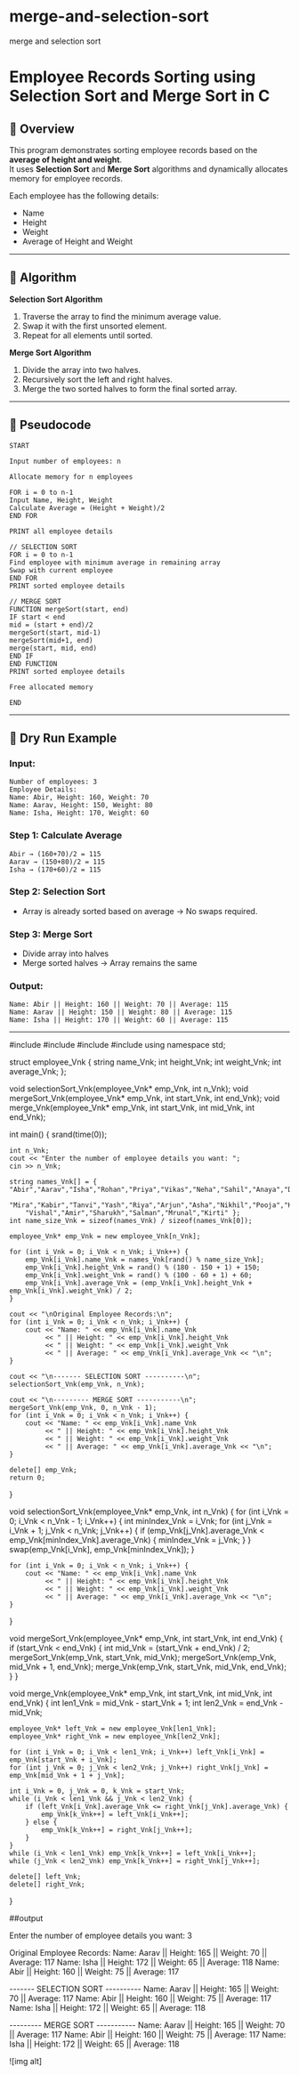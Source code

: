 # merge-and-selection-sort
merge and selection sort
# Employee Records Sorting using Selection Sort and Merge Sort in C

## 📌 Overview

This program demonstrates sorting employee records based on the **average of height and weight**.  
It uses **Selection Sort** and **Merge Sort** algorithms and dynamically allocates memory for employee records.  

Each employee has the following details:  
- Name  
- Height  
- Weight  
- Average of Height and Weight  

---

## 📌 Algorithm

**Selection Sort Algorithm**  
1. Traverse the array to find the minimum average value.  
2. Swap it with the first unsorted element.  
3. Repeat for all elements until sorted.  

**Merge Sort Algorithm**  
1. Divide the array into two halves.  
2. Recursively sort the left and right halves.  
3. Merge the two sorted halves to form the final sorted array.  

---

## 📌 Pseudocode
```
START

Input number of employees: n

Allocate memory for n employees

FOR i = 0 to n-1
Input Name, Height, Weight
Calculate Average = (Height + Weight)/2
END FOR

PRINT all employee details

// SELECTION SORT
FOR i = 0 to n-1
Find employee with minimum average in remaining array
Swap with current employee
END FOR
PRINT sorted employee details

// MERGE SORT
FUNCTION mergeSort(start, end)
IF start < end
mid = (start + end)/2
mergeSort(start, mid-1)
mergeSort(mid+1, end)
merge(start, mid, end)
END IF
END FUNCTION
PRINT sorted employee details

Free allocated memory

END
```


---

## 📌 Dry Run Example

### Input:
```
Number of employees: 3
Employee Details:
Name: Abir, Height: 160, Weight: 70
Name: Aarav, Height: 150, Weight: 80
Name: Isha, Height: 170, Weight: 60
```


### Step 1: Calculate Average
```
Abir → (160+70)/2 = 115
Aarav → (150+80)/2 = 115
Isha → (170+60)/2 = 115
```

### Step 2: Selection Sort
- Array is already sorted based on average → No swaps required.  

### Step 3: Merge Sort
- Divide array into halves  
- Merge sorted halves → Array remains the same  

### Output:
```
Name: Abir || Height: 160 || Weight: 70 || Average: 115
Name: Aarav || Height: 150 || Weight: 80 || Average: 115
Name: Isha || Height: 170 || Weight: 60 || Average: 115
```

---
#include <iostream>
#include <cstdlib>
#include <ctime>
#include <string>
using namespace std;

struct employee_Vnk {
    string name_Vnk;
    int height_Vnk;
    int weight_Vnk;
    int average_Vnk;
};

void selectionSort_Vnk(employee_Vnk* emp_Vnk, int n_Vnk);
void mergeSort_Vnk(employee_Vnk* emp_Vnk, int start_Vnk, int end_Vnk);
void merge_Vnk(employee_Vnk* emp_Vnk, int start_Vnk, int mid_Vnk, int end_Vnk);

int main() {
    srand(time(0));

    int n_Vnk;
    cout << "Enter the number of employee details you want: ";
    cin >> n_Vnk;

    string names_Vnk[] = { "Abir","Aarav","Isha","Rohan","Priya","Vikas","Neha","Sahil","Anaya","Dev","Kriti",
        "Mira","Kabir","Tanvi","Yash","Riya","Arjun","Asha","Nikhil","Pooja","Kunal",
        "Vishal","Amir","Sharukh","Salman","Mrunal","Kirti" };
    int name_size_Vnk = sizeof(names_Vnk) / sizeof(names_Vnk[0]);

    employee_Vnk* emp_Vnk = new employee_Vnk[n_Vnk];

    for (int i_Vnk = 0; i_Vnk < n_Vnk; i_Vnk++) {
        emp_Vnk[i_Vnk].name_Vnk = names_Vnk[rand() % name_size_Vnk];
        emp_Vnk[i_Vnk].height_Vnk = rand() % (180 - 150 + 1) + 150;
        emp_Vnk[i_Vnk].weight_Vnk = rand() % (100 - 60 + 1) + 60;
        emp_Vnk[i_Vnk].average_Vnk = (emp_Vnk[i_Vnk].height_Vnk + emp_Vnk[i_Vnk].weight_Vnk) / 2;
    }

    cout << "\nOriginal Employee Records:\n";
    for (int i_Vnk = 0; i_Vnk < n_Vnk; i_Vnk++) {
        cout << "Name: " << emp_Vnk[i_Vnk].name_Vnk
             << " || Height: " << emp_Vnk[i_Vnk].height_Vnk
             << " || Weight: " << emp_Vnk[i_Vnk].weight_Vnk
             << " || Average: " << emp_Vnk[i_Vnk].average_Vnk << "\n";
    }

    cout << "\n------- SELECTION SORT ----------\n";
    selectionSort_Vnk(emp_Vnk, n_Vnk);

    cout << "\n--------- MERGE SORT -----------\n";
    mergeSort_Vnk(emp_Vnk, 0, n_Vnk - 1);
    for (int i_Vnk = 0; i_Vnk < n_Vnk; i_Vnk++) {
        cout << "Name: " << emp_Vnk[i_Vnk].name_Vnk
             << " || Height: " << emp_Vnk[i_Vnk].height_Vnk
             << " || Weight: " << emp_Vnk[i_Vnk].weight_Vnk
             << " || Average: " << emp_Vnk[i_Vnk].average_Vnk << "\n";
    }

    delete[] emp_Vnk;
    return 0;
}

void selectionSort_Vnk(employee_Vnk* emp_Vnk, int n_Vnk) {
    for (int i_Vnk = 0; i_Vnk < n_Vnk - 1; i_Vnk++) {
        int minIndex_Vnk = i_Vnk;
        for (int j_Vnk = i_Vnk + 1; j_Vnk < n_Vnk; j_Vnk++) {
            if (emp_Vnk[j_Vnk].average_Vnk < emp_Vnk[minIndex_Vnk].average_Vnk) {
                minIndex_Vnk = j_Vnk;
            }
        }
        swap(emp_Vnk[i_Vnk], emp_Vnk[minIndex_Vnk]);
    }

    for (int i_Vnk = 0; i_Vnk < n_Vnk; i_Vnk++) {
        cout << "Name: " << emp_Vnk[i_Vnk].name_Vnk
             << " || Height: " << emp_Vnk[i_Vnk].height_Vnk
             << " || Weight: " << emp_Vnk[i_Vnk].weight_Vnk
             << " || Average: " << emp_Vnk[i_Vnk].average_Vnk << "\n";
    }
}

void mergeSort_Vnk(employee_Vnk* emp_Vnk, int start_Vnk, int end_Vnk) {
    if (start_Vnk < end_Vnk) {
        int mid_Vnk = (start_Vnk + end_Vnk) / 2;
        mergeSort_Vnk(emp_Vnk, start_Vnk, mid_Vnk);
        mergeSort_Vnk(emp_Vnk, mid_Vnk + 1, end_Vnk);
        merge_Vnk(emp_Vnk, start_Vnk, mid_Vnk, end_Vnk);
    }
}

void merge_Vnk(employee_Vnk* emp_Vnk, int start_Vnk, int mid_Vnk, int end_Vnk) {
    int len1_Vnk = mid_Vnk - start_Vnk + 1;
    int len2_Vnk = end_Vnk - mid_Vnk;

    employee_Vnk* left_Vnk = new employee_Vnk[len1_Vnk];
    employee_Vnk* right_Vnk = new employee_Vnk[len2_Vnk];

    for (int i_Vnk = 0; i_Vnk < len1_Vnk; i_Vnk++) left_Vnk[i_Vnk] = emp_Vnk[start_Vnk + i_Vnk];
    for (int j_Vnk = 0; j_Vnk < len2_Vnk; j_Vnk++) right_Vnk[j_Vnk] = emp_Vnk[mid_Vnk + 1 + j_Vnk];

    int i_Vnk = 0, j_Vnk = 0, k_Vnk = start_Vnk;
    while (i_Vnk < len1_Vnk && j_Vnk < len2_Vnk) {
        if (left_Vnk[i_Vnk].average_Vnk <= right_Vnk[j_Vnk].average_Vnk) {
            emp_Vnk[k_Vnk++] = left_Vnk[i_Vnk++];
        } else {
            emp_Vnk[k_Vnk++] = right_Vnk[j_Vnk++];
        }
    }
    while (i_Vnk < len1_Vnk) emp_Vnk[k_Vnk++] = left_Vnk[i_Vnk++];
    while (j_Vnk < len2_Vnk) emp_Vnk[k_Vnk++] = right_Vnk[j_Vnk++];

    delete[] left_Vnk;
    delete[] right_Vnk;
}


##output

Enter the number of employee details you want: 3

Original Employee Records:
Name: Aarav || Height: 165 || Weight: 70 || Average: 117
Name: Isha  || Height: 172 || Weight: 65 || Average: 118
Name: Abir  || Height: 160 || Weight: 75 || Average: 117

------- SELECTION SORT ----------
Name: Aarav || Height: 165 || Weight: 70 || Average: 117
Name: Abir  || Height: 160 || Weight: 75 || Average: 117
Name: Isha  || Height: 172 || Weight: 65 || Average: 118

--------- MERGE SORT -----------
Name: Aarav || Height: 165 || Weight: 70 || Average: 117
Name: Abir  || Height: 160 || Weight: 75 || Average: 117
Name: Isha  || Height: 172 || Weight: 65 || Average: 118

![img alt]
